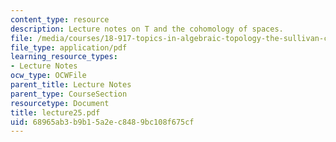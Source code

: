 ```yaml
---
content_type: resource
description: Lecture notes on T and the cohomology of spaces.
file: /media/courses/18-917-topics-in-algebraic-topology-the-sullivan-conjecture-fall-2007/68965ab3b9b15a2ec8489bc108f675cf_lecture25.pdf
file_type: application/pdf
learning_resource_types:
- Lecture Notes
ocw_type: OCWFile
parent_title: Lecture Notes
parent_type: CourseSection
resourcetype: Document
title: lecture25.pdf
uid: 68965ab3-b9b1-5a2e-c848-9bc108f675cf
---
```

